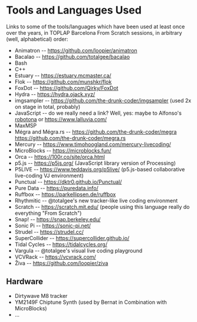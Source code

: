 # Tools and Languages Used

Links to some of the tools/languages which have been used at least once over the years, in TOPLAP Barcelona From Scratch sessions, in arbitrary (well, alphabetical) order:

- Animatron -- https://github.com/loopier/animatron
- Bacalao -- https://github.com/totalgee/bacalao
- Bash 
- C++ 
- Estuary -- https://estuary.mcmaster.ca/
- Flok -- https://github.com/munshkr/flok
- FoxDot -- https://github.com/Qirky/FoxDot
- Hydra -- https://hydra.ojack.xyz/
- imgsampler -- https://github.com/the-drunk-coder/imgsampler (used 2x on stage in total, probably)
- JavaScript -- do we really need a link? Well, yes: maybe to Alfonso's [robotona](https://www.lalluvia.com/robotona/) or https://www.lalluvia.com/
- MaxMSP 
- Mégra and Mégra.rs -- https://github.com/the-drunk-coder/megra https://github.com/the-drunk-coder/megra.rs
- Mercury -- https://www.timohoogland.com/mercury-livecoding/
- MicroBlocks -- https://microblocks.fun/
- Orca -- https://100r.co/site/orca.html
- p5.js -- https://p5js.org/ (JavaScript library version of Processing) 
- P5LIVE -- https://www.teddavis.org/p5live/ (p5.js-based collaborative live-coding VJ environment)
- Punctual -- https://dktr0.github.io/Punctual/
- Pure Data -- https://puredata.info/
- Ruffbox -- https://parkellipsen.de/ruffbox
- Rhythmitic -- @totalgee's new tracker-like live coding environment
- Scratch -- https://scratch.mit.edu/ (people using this language really do everything "From Scratch")
- Snap! -- https://snap.berkeley.edu/
- Sonic Pi -- https://sonic-pi.net/
- Strudel -- https://strudel.cc/
- SuperCollider -- https://supercollider.github.io/
- Tidal Cycles -- https://tidalcycles.org/
- Vargula -- @totalgee's visual live coding playground
- VCVRack -- https://vcvrack.com/
- Živa -- https://github.com/loopier/ziva

## Hardware

- Dirtywave M8 tracker
- YM2149F Chiptune Synth (used by Bernat in Combination with MicroBlocks)
- ...
